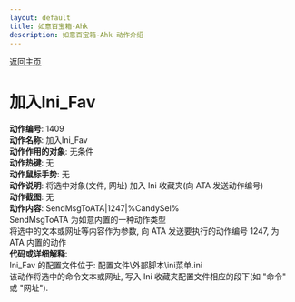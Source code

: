 ```yaml
---
layout: default
title: 如意百宝箱-Ahk
description: 如意百宝箱-Ahk 动作介绍
---
```

<link rel="stylesheet" href="../actions/css/atom-one-light.min.css">
<script src="../actions/js/highlight.min.js"></script>
<script>hljs.highlightAll();</script>

[返回主页](../index.md)

# [](#header-2) 加入Ini_Fav

**动作编号**: 1409  
**动作名称**: 加入Ini_Fav  
**动作作用的对象**: 无条件  
**动作热键**: 无  
**动作鼠标手势**: 无  
**动作说明**: 将选中对象(文件, 网址) 加入 Ini 收藏夹(向 ATA 发送动作编号)  
**动作截图**: 无  
**动作内容**: SendMsgToATA|1247|%CandySel%  
SendMsgToATA 为如意内置的一种动作类型  
将选中的文本或网址等内容作为参数, 向 ATA 发送要执行的动作编号 1247, 为 ATA 内置的动作  
**代码或详细解释**:  
Ini_Fav 的配置文件位于: 配置文件\外部脚本\ini菜单.ini  
该动作将选中的命令文本或网址, 写入 Ini 收藏夹配置文件相应的段下(如 "命令" 或 "网址").  